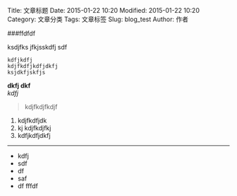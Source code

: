 Title: 文章标题
Date: 2015-01-22 10:20
Modified: 2015-01-22 10:20
Category: 文章分类
Tags: 文章标签
Slug: blog_test
Author: 作者

###ffdfdf

ksdjfks jfkjsskdfj sdf 

    kdfjkdfj
    kdjfkdfjkdfjdkfj
    ksjdkfjskfjs

__dkfj dkf__  
_kdfj_

>kdjfkdjfkdjf  

1. kdjfkdfjdk 
2. kj kdjfkdjfkj
3. kdfjkdfjdkfj  

 ---

- kdfj 
- sdf 
- df 
- saf 
- df fffdf
